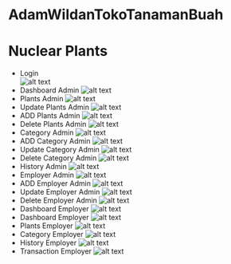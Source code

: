 # AdamWildanTokoTanamanBuah
# Nuclear Plants
* Login <br>
![alt text](https://github.com/AdamWildan/AdamWildanTokoTanamanBuah/blob/master/SS/nc.PNG)
* Dashboard Admin
![alt text](https://github.com/AdamWildan/AdamWildanTokoTanamanBuah/blob/master/SS/admin1.PNG)
* Plants Admin
![alt text](https://github.com/AdamWildan/AdamWildanTokoTanamanBuah/blob/master/SS/admin2.PNG)
* Update Plants Admin
![alt text](https://github.com/AdamWildan/AdamWildanTokoTanamanBuah/blob/master/SS/Update%20Plants.PNG)
* ADD Plants Admin
![alt text](https://github.com/AdamWildan/AdamWildanTokoTanamanBuah/blob/master/SS/Add%20Plants.PNG)
* Delete Plants Admin
![alt text](https://github.com/AdamWildan/AdamWildanTokoTanamanBuah/blob/master/SS/Delete%20Plants.PNG)
* Category Admin
![alt text](https://github.com/AdamWildan/AdamWildanTokoTanamanBuah/blob/master/SS/admin3.PNG)
* ADD Category Admin
![alt text](https://github.com/AdamWildan/AdamWildanTokoTanamanBuah/blob/master/SS/Add%20Category.PNG)
* Update Category Admin
![alt text](https://github.com/AdamWildan/AdamWildanTokoTanamanBuah/blob/master/SS/Update%20Category.PNG)
* Delete Category Admin
![alt text](https://github.com/AdamWildan/AdamWildanTokoTanamanBuah/blob/master/SS/Delete%20Category.PNG)
* History Admin
![alt text](https://github.com/AdamWildan/AdamWildanTokoTanamanBuah/blob/master/SS/admin4.PNG)
* Employer Admin
![alt text](https://github.com/AdamWildan/AdamWildanTokoTanamanBuah/blob/master/SS/admin5.PNG)
* ADD Employer Admin
![alt text](https://github.com/AdamWildan/AdamWildanTokoTanamanBuah/blob/master/SS/Add%20Employer.PNG)
* Update Employer Admin
![alt text](https://github.com/AdamWildan/AdamWildanTokoTanamanBuah/blob/master/SS/Update%20Employer.PNG)
* Delete Employer Admin
![alt text](https://github.com/AdamWildan/AdamWildanTokoTanamanBuah/blob/master/SS/Delete%20Employer.PNG)
* Dashboard Employer
![alt text](https://github.com/AdamWildan/AdamWildanTokoTanamanBuah/blob/master/SS/Employer1.PNG)
* Dashboard Employer
![alt text](https://github.com/AdamWildan/AdamWildanTokoTanamanBuah/blob/master/SS/Employer1.PNG)
* Plants Employer
![alt text](https://github.com/AdamWildan/AdamWildanTokoTanamanBuah/blob/master/SS/Employer2.PNG)
* Category Employer
![alt text](https://github.com/AdamWildan/AdamWildanTokoTanamanBuah/blob/master/SS/Employer3.PNG)
* History Employer
![alt text](https://github.com/AdamWildan/AdamWildanTokoTanamanBuah/blob/master/SS/Employer4.PNG)
* Transaction Employer
![alt text](https://github.com/AdamWildan/AdamWildanTokoTanamanBuah/blob/master/SS/Employer5.PNG)


